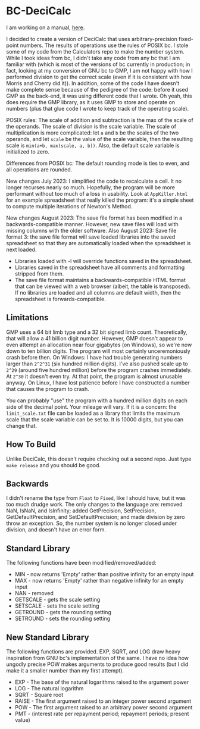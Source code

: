 BC-DeciCalc
===========

I am working on a manual, [here](Manuel.md).

I decided to create a version of DeciCalc that uses arbitrary-precision fixed-point numbers. The results of operations use the rules of POSIX bc. I stole some of my code from the Calculators repo to make the number system. While I took ideas from bc, I didn't take any code from any bc that I am familiar with (which is most of the versions of bc currently in production; in fact, looking at my conversion of GNU bc to GMP, I am not happy with how I performed division to get the correct scale (even if it is consistent with how Morris and Cherry did it)). In addition, some of the code I have doesn't make complete sense because of the pedigree of the code: before it used GMP as the back-end, it was using different code that I wrote. Oh yeah, this does require the GMP library, as it uses GMP to store and operate on numbers (plus that glue code I wrote to keep track of the operating scale).

POSIX rules: The scale of addition and subtraction is the max of the scale of the operands. The scale of division is the scale variable. The scale of multiplication is more complicated: let `a` and `b` be the scales of the two operands, and let `scale` be the value of the scale variable, then the resulting scale is `min(a+b, max(scale, a, b))`. Also, the default scale variable is initialized to zero.

Differences from POSIX bc: The default rounding mode is ties to even, and all operations are rounded.

New changes July 2023: I simplified the code to recalculate a cell. It no longer recurses nearly so much. Hopefully, the program will be more performant without too much of a loss in usability. Look at `AppKiller.html` for an example spreadsheet that really killed the program: it's a simple sheet to compute multiple iterations of Newton's Method.

New changes August 2023: The save file format has been modified in a backwards-compatible manner. However, new save files will load with missing columns with the older software.
Also August 2023: Save file format 3: the save file format will save loaded libraries into the saved spreadsheet so that they are automatically loaded when the spreadsheet is next loaded.
* Libraries loaded with -l will override functions saved in the spreadsheet.
* Libraries saved in the spreadsheet have all comments and formatting stripped from them.
* The save file format maintains a backwards-compatible HTML format that can be viewed with a web browser (albeit, the table is transposed). If no libraries are loaded and all columns are default width, then the spreadsheet is forwards-compatible.


Limitations
-----------

GMP uses a 64 bit limb type and a 32 bit signed limb count. Theoretically, that will allow a 41 billion digit number. However, GMP doesn't appear to even attempt an allocation near four gigabytes (on Windows), so we're now down to ten billion digits. The program will most certainly unceremoniously crash before then. On Windows: I have had trouble generating numbers larger than `2^2^31` (six hundred million digits). I've also pushed scale up to `2^29` (around five hundred million) before the program crashes immediately. At `2^30` it doesn't even try. At that point, the program is almost unusable anyway. On Linux, I have lost patience before I have constructed a number that causes the program to crash.

You can probably "use" the program with a hundred million digits on each side of the decimal point. Your mileage will vary. If it is a concern: the `limit_scale.txt` file can be loaded as a library that limits the maximum scale that the scale variable can be set to. It is 10000 digits, but you can change that.


How To Build
------------

Unlike DeciCalc, this doesn't require checking out a second repo. Just type `make release` and you should be good.


Backwards
---------

I didn't rename the type from `Float` to `Fixed`, like I should have, but it was too much drudge work. The only changes to the language are: removed NaN, IsNaN, and IsInfinity; added GetPrecision, SetPrecision, GetDefaultPrecision, and SetDefaultPrecision; and made division by zero throw an exception. So, the number system is no longer closed under division, and doesn't have an error form.


Standard Library
----------------

The following functions have been modified/removed/added:

* MIN - now returns 'Empty' rather than positive infinity for an empty input
* MAX - now returns 'Empty' rather than negative infinity for an empty input
* NAN - removed
* GETSCALE - gets the scale setting
* SETSCALE - sets the scale setting
* GETROUND - gets the rounding setting
* SETROUND - sets the rounding setting

New Standard Library
--------------------

The following functions are provided. EXP, SQRT, and LOG draw heavy inspiration from GNU bc's implementation of the same. I have no idea how ungodly precise POW makes arguments to produce good results (but I did make it a smaller number than my first attempt).

* EXP - The base of the natural logarithms raised to the argument power
* LOG - The natural logarithm
* SQRT - Square root
* RAISE - The first argument raised to an integer power second argument
* POW - The first argument raised to an arbitrary power second argument
* PMT - (interest rate per repayment period; repayment periods; present value)

